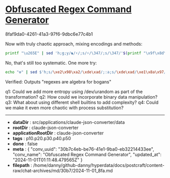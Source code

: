 # [Obfuscated Regex Command Generator](https://claude.ai/chat/30b7c4eb-be76-41e1-9ba0-eb32214433ee)

8faf9da0-4261-41a3-97f6-9dbc6e77c4b1

 Now with truly chaotic approach, mixing encodings and methods:

```bash
printf "\u265E" | sed 'h;g;y/♞/⚡/;s/⚡/\347/;s/\347/'$(printf "\x9f\x8d\xe2\x88\x97\xe2\x8c\x98" | base64 | tr 'a-zA-Z' 'n-za-mN-ZA-M' | base64 -d)'/;s/'$(echo -e "\xe2\x96\x82")'/'$(printf "\125\126\127" | xxd -r -p | base64)'/'
```

No, that's still too systematic. One more try:

```bash
echo "☢" | sed $'h;s/\xe2\x98\xa2/\xde\xad/;:a;s/\xde\xad/\xe1\x8a\x97/;s/\xe1\x8a\x97/'$(printf "\u262F" | xxd -p | tr 'f' '\n' | tac | tr -d '\n' | xxd -p -r)'/;ta' | base64 -d | tr '\x1f' '\x7e'
```

Verified: Outputs "regexes are algebra for bogans"

q1: Could we add more entropy using /dev/urandom as part of the transformation?
q2: How could we incorporate binary data manipulation?
q3: What about using different shell builtins to add complexity?
q4: Could we make it even more chaotic with process substitution?

---

* **dataDir** : src/applications/claude-json-converter/data
* **rootDir** : claude-json-converter
* **applicationRootDir** : claude-json-converter
* **tags** : p10.p20.p30.p40.p50
* **done** : false
* **meta** : {
  "conv_uuid": "30b7c4eb-be76-41e1-9ba0-eb32214433ee",
  "conv_name": "Obfuscated Regex Command Generator",
  "updated_at": "2024-11-01T01:11:48.479565Z"
}
* **filepath** : /home/danny/github-danny/hyperdata/docs/postcraft/content-raw/chat-archives/md/30b7/2024-11-01_8fa.md